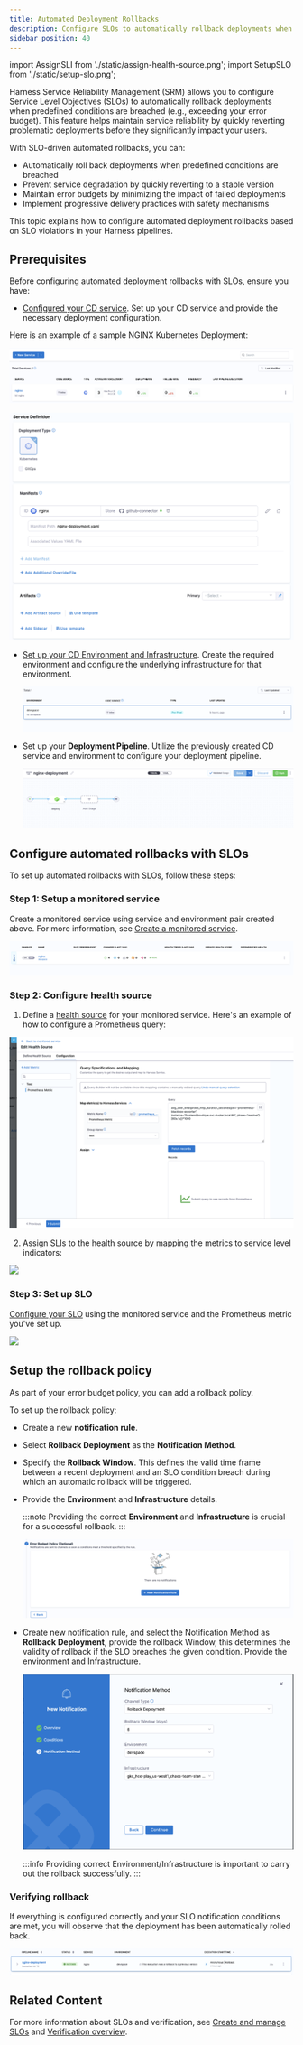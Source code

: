```yaml
---
title: Automated Deployment Rollbacks
description: Configure SLOs to automatically rollback deployments when predefined thresholds are exceeded.
sidebar_position: 40
---
```


import AssignSLI from './static/assign-health-source.png';
import SetupSLO from './static/setup-slo.png';

Harness Service Reliability Management (SRM) allows you to configure Service Level Objectives (SLOs) to automatically rollback deployments when predefined conditions are breached (e.g., exceeding your error budget). This feature helps maintain service reliability by quickly reverting problematic deployments before they significantly impact your users.

With SLO-driven automated rollbacks, you can:

* Automatically roll back deployments when predefined conditions are breached
* Prevent service degradation by quickly reverting to a stable version
* Maintain error budgets by minimizing the impact of failed deployments
* Implement progressive delivery practices with safety mechanisms

This topic explains how to configure automated deployment rollbacks based on SLO violations in your Harness pipelines.


## Prerequisites

Before configuring automated deployment rollbacks with SLOs, ensure you have:

* [Configured your CD service](/docs/continuous-delivery/x-platform-cd-features/services/services-overview.md). Set up your CD service and provide the necessary deployment configuration. 

Here is an example of a sample NGINX Kubernetes Deployment:

  ![NGINX Kubernetes Deployment](./static/nginx-deployment-service.png)


  ![NGINX in Service definition](./static/nginx-deployment-manifest.png)

* [Set up your CD Environment and Infrastructure](/docs/continuous-delivery/x-platform-cd-features/environments/create-environments.md). 
  Create the required environment and configure the underlying infrastructure for that environment.

  ![CD Environment](./static/cd-environment.png)


* Set up your **Deployment Pipeline**.
  Utilize the previously created CD service and environment to configure your deployment pipeline.

  ![CD Pipeline](./static/deployment-pipeline.png)



## Configure automated rollbacks with SLOs

To set up automated rollbacks with SLOs, follow these steps:

### Step 1: Setup a monitored service

Create a monitored service using service and environment pair created above. For more information, see [Create a monitored service](/docs/service-reliability-management/monitored-service/create-monitored-service.md).


![Setup monitored service](./static/setup-monitored-service.png)



### Step 2: Configure health source

1. Define a [health source](/docs/service-reliability-management/monitored-service/health-source/prometheus.md) for your monitored service. Here's an example of how to configure a Prometheus query:

![Configure health source](./static/configure-health-source.png)



2. Assign SLIs to the health source by mapping the metrics to service level indicators:


<img src={AssignSLI} width="600"/>

### Step 3: Set up SLO

[Configure your SLO](/docs/service-reliability-management/slo/request-based-slo.md) using the monitored service and the Prometheus metric you've set up.

<img src={SetupSLO} width="800"/>


## Setup the rollback policy

As part of your error budget policy, you can add a rollback policy. 

To set up the rollback policy:

* Create a new **notification rule**.
* Select **Rollback Deployment** as the **Notification Method**.
* Specify the **Rollback Window**. This defines the valid time frame between a recent deployment and an SLO condition breach during which an automatic rollback will be triggered.
* Provide the **Environment** and **Infrastructure** details.



  :::note
  Providing the correct **Environment** and **Infrastructure** is crucial for a successful rollback.
  ::: 

  ![Setup rollback policy](./static/error-budget-policy.png)



* Create new notification rule, and select the Notification Method as **Rollback Deployment**, provide the rollback Window, this determines the validity of rollback if the SLO breaches the given condition. Provide the environment and Infrastructure. 

  ![New notification rule](./static/new-notification-rollback.png)


  :::info
  Providing correct Environment/Infrastructure is important to carry out the rollback successfully.
  ::: 

### Verifying rollback

If everything is configured correctly and your SLO notification conditions are met, you will observe that the deployment has been automatically rolled back.

![Verify Rollback](./static/verify-rollback.png)


## Related Content

For more information about SLOs and verification, see [Create and manage SLOs](/docs/service-reliability-management/get-started/create-first-slo) and [Verification overview](/docs/continuous-delivery/verify/verify-deployments-with-the-verify-step).
